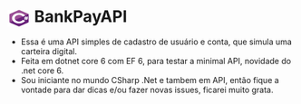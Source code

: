 <h1><img align="center" alt="Csharp" height="30" width="40" src="https://raw.githubusercontent.com/devicons/devicon/master/icons/csharp/csharp-original.svg"> BankPayAPI 
</h1>

- Essa é uma API simples de cadastro de usuário e conta, que simula uma carteira digital.
- Feita em dotnet core 6 com EF 6, para testar a minimal API, novidade do .net core 6.
- Sou iniciante no mundo CSharp .Net e tambem em API, então fique a vontade para dar dicas e/ou fazer novas issues, ficarei muito grata.
